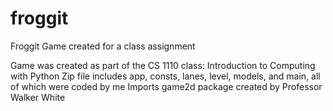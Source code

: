 # froggit
Froggit Game created for a class assignment

Game was created as part of the CS 1110 class: Introduction to Computing with Python
Zip file includes app, consts, lanes, level, models, and main, all of which were coded by me
Imports game2d package created by Professor Walker White
